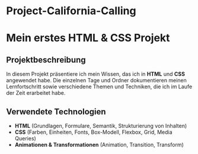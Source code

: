 # Project-California-Calling

# **Mein erstes HTML & CSS Projekt**

## **Projektbeschreibung**

In diesem Projekt präsentiere ich mein Wissen, das ich in **HTML** und **CSS** angewendet habe. Die einzelnen Tage und Ordner dokumentieren meinen Lernfortschritt sowie verschiedene Themen und Techniken, die ich im Laufe der Zeit erarbeitet habe.

## **Verwendete Technologien**

- **HTML** (Grundlagen, Formulare, Semantik, Strukturierung von Inhalten)
- **CSS** (Farben, Einheiten, Fonts, Box-Modell, Flexbox, Grid, Media Queries)
- **Animationen & Transformationen** (Animation, Transition, Transform)
